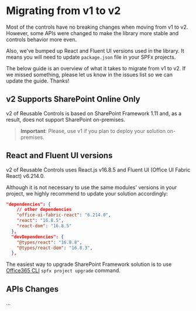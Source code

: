 # Migrating from v1 to v2

Most of the controls have no breaking changes when moving from v1 to v2. However, some APIs were changed to make the library more stable and controls behavior more even.

Also, we've bumped up React and Fluent UI versions used in the library. It means you will need to update `package.json` file in your SPFx projects.

The below guide is an overview of what it takes to migrate from v1 to v2.  If we missed something, please let us know in the issues list so we can update the guide. Thanks!

## v2 Supports SharePoint Online Only

v2 of Reusable Controls is based on SharePoint Framework 1.11 and, as a result, does not support SharePoint on-premises. 

> **Important**: Please, use v1 if you plan to deploy your solution on-premises.

## React and Fluent UI versions

v2 of Reusable Controls uses React.js v16.8.5 and Fluent UI (Office UI Fabric React) v6.214.0.

Although it is not necessary to use the same modules' versions in your project, we highly recommend to update your solution accordingly:

```json
"dependencies": {
    // other dependencies
    "office-ui-fabric-react": "6.214.0",
    "react": "16.8.5",
    "react-dom": "16.8.5"
  },
  "devDependencies": {
    "@types/react": "16.8.8",
    "@types/react-dom": "16.8.3",
  },
```

The easiest way to upgrade SharePoint Framework solution is to use [Office365 CLI](https://pnp.github.io/office365-cli/cmd/spfx/project/project-upgrade/#spfx-project-upgrade) `spfx project upgrade` command.

## APIs Changes

...
